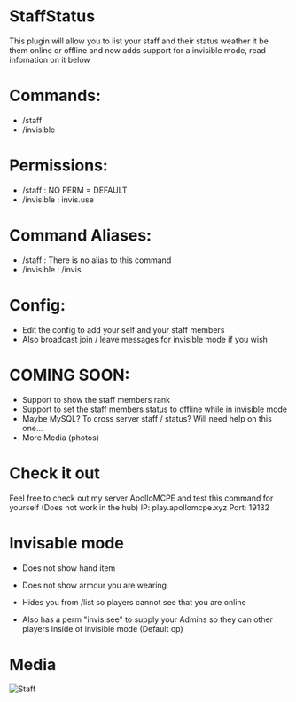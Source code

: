 # StaffStatus

This plugin will allow you to list your staff and their status weather it be them online or offline and now adds support for a invisible mode, read infomation on it below

# Commands: 

- /staff
- /invisible

# Permissions:

- /staff : NO PERM = DEFAULT
- /invisible : invis.use

# Command Aliases: 

- /staff : There is no alias to this command
- /invisible : /invis

# Config: 
- Edit the config to add your self and your staff members
- Also broadcast join / leave messages for invisible mode if you wish

# COMING SOON: 

- Support to show the staff members rank
- Support to set the staff members status to offline while in invisible mode
- Maybe MySQL? To cross server staff / status? Will need help on this one...
- More Media (photos)

# Check it out

Feel free to check out my server ApolloMCPE and test this command for yourself (Does not work in the hub)
IP: play.apollomcpe.xyz
Port: 19132

# Invisable mode

- Does not show hand item
- Does not show armour you are wearing 
- Hides you from /list so players cannot see that you are online

- Also has a perm "invis.see" to supply your Admins so they can other players inside of invisible mode (Default op)

# Media

![Staff](https://user-images.githubusercontent.com/53111006/79701921-e64c6080-826e-11ea-8154-ae8bd08ce4a0.png)

